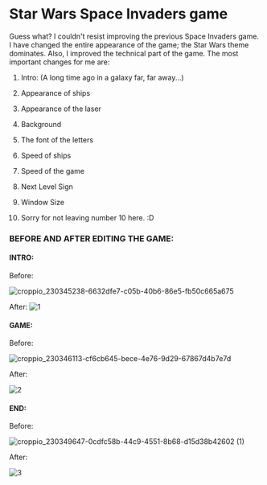 # Star Wars Space Invaders game

Guess what? I couldn't resist improving the previous Space Invaders game. I have changed the entire appearance of the game; the Star Wars theme dominates. Also, I improved the technical part of the game. The most important changes for me are:

1. Intro: (A long time ago in a galaxy far, far away...)

2. Appearance of ships

3. Appearance of the laser

4. Background

5. The font of the letters

6. Speed of ships

7. Speed of the game

8. Next Level Sign

9. Window Size

10. Sorry for not leaving number 10 here. :D


<H3>BEFORE AND AFTER EDITING THE GAME:</H3>
<h4>INTRO:</h4>

Before:


![croppio_230345238-6632dfe7-c05b-40b6-86e5-fb50c665a675](https://user-images.githubusercontent.com/87396317/230349968-1f33f1cf-35d0-4212-a534-62a79d0a014f.png)

After:
![1](https://user-images.githubusercontent.com/87396317/230360113-336db180-8254-4e5e-94e1-15b4fb813483.png)




<h4>GAME:</h4>
Before:


![croppio_230346113-cf6cb645-bece-4e76-9d29-67867d4b7e7d](https://user-images.githubusercontent.com/87396317/230350069-612915b8-0b69-4c90-8a70-0af6c19e6b14.png)

After:

![2](https://user-images.githubusercontent.com/87396317/230360158-0b7ea126-1f57-43f5-9c44-d3802c751bd5.png)



<h4>END:</h4>

Before:



![croppio_230349647-0cdfc58b-44c9-4551-8b68-d15d38b42602 (1)](https://user-images.githubusercontent.com/87396317/230350281-8dbfd57a-3630-48bd-ac2b-a1d930a52aa6.png)


After:


![3](https://user-images.githubusercontent.com/87396317/230360222-0571392e-9ada-4e91-91dc-c598dcaaca69.png)
